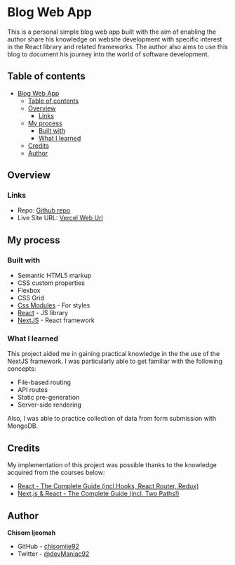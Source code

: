 # Blog Web App

This is a personal simple blog web app built with the aim of enabling the author share his knowledge on website development with specific interest in the React library and related frameworks. The author also aims to use this blog to document his journey into the world of software development.

## Table of contents

- [Blog Web App](#blog-web-app)
  - [Table of contents](#table-of-contents)
  - [Overview](#overview)
    - [Links](#links)
  - [My process](#my-process)
    - [Built with](#built-with)
    - [What I learned](#what-i-learned)
  - [Credits](#credits)
  - [Author](#author)

## Overview

### Links

- Repo: [Github repo](https://github.com/chisomije92/blog-project)
- Live Site URL: [Vercel Web Url](https://chisom-blog.vercel.app)

## My process

### Built with

- Semantic HTML5 markup
- CSS custom properties
- Flexbox
- CSS Grid
- [Css Modules](https://create-react-app.dev/docs/adding-a-css-modules-stylesheet/) - For styles
- [React](https://reactjs.org/) - JS library
- [NextJS](https://nextjs.org/) - React framework

### What I learned

This project aided me in gaining practical knowledge in the the use of the NextJS framework. I was particularly able to get familiar with the following concepts:

- File-based routing
- API routes
- Static pre-generation
- Server-side rendering

Also, I was able to practice collection of data from form submission with MongoDB.

## Credits

My implementation of this project was possible thanks to the knowledge acquired from the courses below:

- [React - The Complete Guide (incl Hooks, React Router, Redux)](https://www.udemy.com/course/react-the-complete-guide-incl-redux/)
- [Next.js & React - The Complete Guide (incl. Two Paths!)](https://www.udemy.com/course/nextjs-react-the-complete-guide/)

## Author

**Chisom Ijeomah**

- GitHub - [chisomije92](https://github.com/chisomije92)
- Twitter - [@devManiac92](https://www.twitter.com/@devManiac92)
